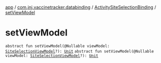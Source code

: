 [app](../../index.md) / [com.jnj.vaccinetracker.databinding](../index.md) / [ActivitySiteSelectionBinding](index.md) / [setViewModel](./set-view-model.md)

# setViewModel

`abstract fun setViewModel(@Nullable viewModel: `[`SiteSelectionViewModel`](../../com.jnj.vaccinetracker.siteselection/-site-selection-view-model/index.md)`?): `[`Unit`](https://kotlinlang.org/api/latest/jvm/stdlib/kotlin/-unit/index.html)
`abstract fun setViewModel(@Nullable viewModel: `[`SiteSelectionViewModel`](../../com.jnj.vaccinetracker.siteselection/-site-selection-view-model/index.md)`?): `[`Unit`](https://kotlinlang.org/api/latest/jvm/stdlib/kotlin/-unit/index.html)